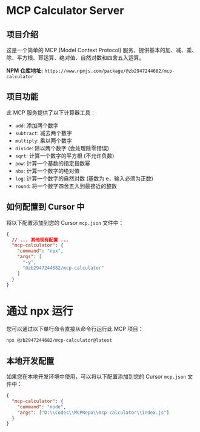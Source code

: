 # MCP Calculator Server

## 项目介绍

这是一个简单的 MCP (Model Context Protocol) 服务，提供基本的加、减、乘、除、平方根、幂运算、绝对值、自然对数和四舍五入运算。

**NPM 仓库地址:** `https://www.npmjs.com/package/@zb2947244682/mcp-calculator`

## 项目功能

此 MCP 服务提供了以下计算器工具：

- `add`: 添加两个数字
- `subtract`: 减去两个数字
- `multiply`: 乘以两个数字
- `divide`: 除以两个数字 (会处理除零错误)
- `sqrt`: 计算一个数字的平方根 (不允许负数)
- `pow`: 计算一个基数的指定指数幂
- `abs`: 计算一个数字的绝对值
- `log`: 计算一个数字的自然对数 (基数为 e，输入必须为正数)
- `round`: 将一个数字四舍五入到最接近的整数

## 如何配置到 Cursor 中

将以下配置添加到您的 Cursor `mcp.json` 文件中：

```json
{
  // ... 其他现有配置 ...
  "mcp-calculator": {
    "command": "npx",
    "args": [
      "-y",
      "@zb2947244682/mcp-calculator"
    ]
  }
}
```

# 通过 npx 运行

您可以通过以下单行命令直接从命令行运行此 MCP 项目：

```bash
npx @zb2947244682/mcp-calculator@latest
```

## 本地开发配置

如果您在本地开发环境中使用，可以将以下配置添加到您的 Cursor `mcp.json` 文件中：

```json
{
  "mcp-calculator": {
    "command": "node",
    "args": ["D:\\Codes\\MCPRepo\\mcp-calculator\\index.js"]
  }
}
```
